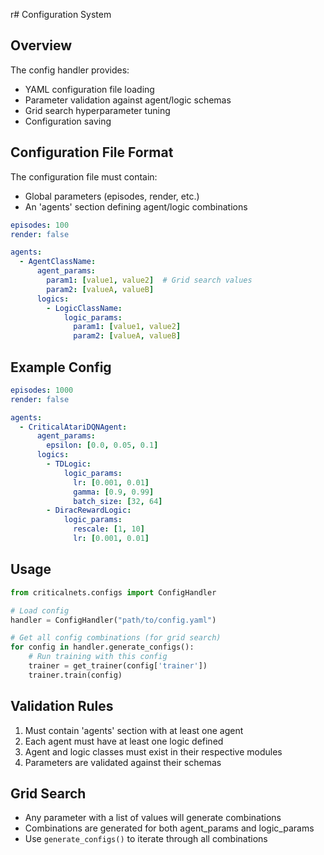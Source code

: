 r# Configuration System

## Overview
The config handler provides:
- YAML configuration file loading
- Parameter validation against agent/logic schemas
- Grid search hyperparameter tuning
- Configuration saving

## Configuration File Format
The configuration file must contain:
- Global parameters (episodes, render, etc.)
- An 'agents' section defining agent/logic combinations

```yaml
episodes: 100
render: false

agents:
  - AgentClassName:
      agent_params:
        param1: [value1, value2]  # Grid search values
        param2: [valueA, valueB]
      logics:
        - LogicClassName:
            logic_params:
              param1: [value1, value2]
              param2: [valueA, valueB]
```

## Example Config
```yaml
episodes: 1000
render: false

agents:
  - CriticalAtariDQNAgent:
      agent_params:
        epsilon: [0.0, 0.05, 0.1]
      logics:
        - TDLogic:
            logic_params:
              lr: [0.001, 0.01]
              gamma: [0.9, 0.99]
              batch_size: [32, 64]
        - DiracRewardLogic:
            logic_params:
              rescale: [1, 10]
              lr: [0.001, 0.01]
```

## Usage
```python
from criticalnets.configs import ConfigHandler

# Load config
handler = ConfigHandler("path/to/config.yaml")

# Get all config combinations (for grid search)
for config in handler.generate_configs():
    # Run training with this config
    trainer = get_trainer(config['trainer'])
    trainer.train(config)
```

## Validation Rules
1. Must contain 'agents' section with at least one agent
2. Each agent must have at least one logic defined
3. Agent and logic classes must exist in their respective modules
4. Parameters are validated against their schemas

## Grid Search
- Any parameter with a list of values will generate combinations
- Combinations are generated for both agent_params and logic_params
- Use `generate_configs()` to iterate through all combinations
